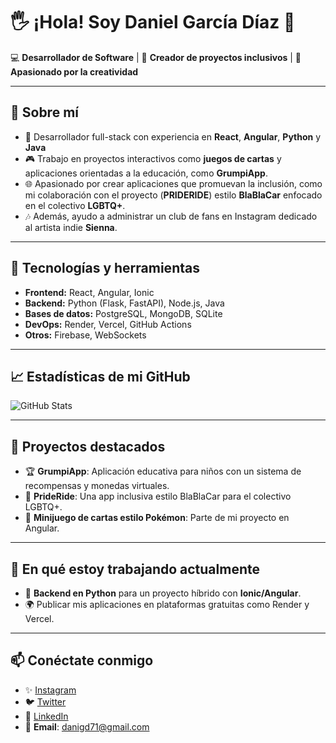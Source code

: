 # 🖐️ ¡Hola! Soy **Daniel García Díaz** 👋  
💻 **Desarrollador de Software** | 🌈 **Creador de proyectos inclusivos** | 🎨 **Apasionado por la creatividad**

---

## 📜 Sobre mí
- 🚀 Desarrollador full-stack con experiencia en **React**, **Angular**, **Python** y **Java** 
- 🎮 Trabajo en proyectos interactivos como **juegos de cartas** y aplicaciones orientadas a la educación, como **GrumpiApp**.  
- 🌐 Apasionado por crear aplicaciones que promuevan la inclusión, como mi colaboración con el proyecto (**PRIDERIDE**) estilo **BlaBlaCar** enfocado en el colectivo **LGBTQ+**.  
- 🎶 Además, ayudo a administrar un club de fans en Instagram dedicado al artista indie **Sienna**.  

---

## 🔧 Tecnologías y herramientas
- **Frontend:** React, Angular, Ionic  
- **Backend:** Python (Flask, FastAPI), Node.js, Java  
- **Bases de datos:** PostgreSQL, MongoDB, SQLite  
- **DevOps:** Render, Vercel, GitHub Actions  
- **Otros:** Firebase, WebSockets  

---

## 📈 Estadísticas de mi GitHub
<!-- Puedes usar servicios como https://github.com/anuraghazra/github-readme-stats para personalizar -->
![GitHub Stats](https://github-readme-stats.vercel.app/api?username=tuusuario&show_icons=true&theme=radical)

---

## 🚧 Proyectos destacados
- 🏆 **GrumpiApp**: Aplicación educativa para niños con un sistema de recompensas y monedas virtuales.  
- 🚗 **PrideRide**: Una app inclusiva estilo BlaBlaCar para el colectivo LGBTQ+.  
- 🎲 **Minijuego de cartas estilo Pokémon**: Parte de mi proyecto en Angular.  

---

## 🌟 En qué estoy trabajando actualmente
- 🤖 **Backend en Python** para un proyecto híbrido con **Ionic/Angular**.  
- 🌍 Publicar mis aplicaciones en plataformas gratuitas como Render y Vercel.  

---

## 📫 Conéctate conmigo
- ✨ [Instagram]([https://instagram.com/tuclubdefans](https://www.instagram.com/dani90gd/))  
- 🐦 [Twitter]([https://twitter.com/tuusuario](https://x.com/Dani9oGD))  
- 💼 [LinkedIn]([https://linkedin.com/in/tuusuario](https://www.linkedin.com/in/daniel-garc%C3%ADa-d%C3%ADaz-0a970862/))  
- 📧 **Email**: danigd71@gmail.com  

